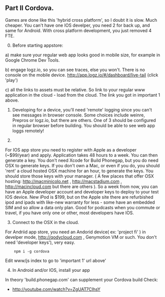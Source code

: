 
## Part II Cordova.

Games are done like this 'hybrid cross platform', so I doubt it is slow.
Much cheaper. You can't have one IOS develper, you need 2 for back up, and same for Android. With cross platform development, you just removed 4 FTE.


0. Before starting appstore:

a) make sure your regular web app looks good in mobile size, for example in Google Chrome Dev Tools.

b) engage logz.io, so you can see traces, else you won't. There is no console on the mobile device. http://app.logz.io/#/dashboard/live-tail (click 'play')

c) all the links to assets must be relative. So link to your regular www application in the cloud - load from the cloud. The link you got in important 1 above.

1. Developing for a device, you'll need 'remote' logging since you can't see messages in browser console. Some choices include weinre, Prepros or logz.io, but there are others. One of 3 should be configured in regular browser before building. You should be able to see web app loggs remotely!


2.

For IOS app store you need to register with Apple as a developer (~$99/year) and apply. Application takes 48 hours to a week. You can then generate a key. You don't need Xcode
for Build Phonegap, but you do need OSX to generate keys. If you don't own a Mac, or even if you do, you should 'rent' a cloud hosted OSX machine for an hour, to generate the keys. You should store those keys with your manager.
( A few places that offer OSX hosting: http://macminicolo.net , http://macstadium.com , http://macincloud.com but there are others ).
So a week from now, you can have an Apple developer account and developer keys to deploy to your test IOS device. New iPod is $199, but on the Apple site there are refurbished ipod and ipads with like-new warranty for less - some have an embedded SIM and so allow a data only plan.  Good for podcasts when you commute or travel, if you have only one or other, most developers have IOS.

3. Connect to the OSX in the cloud.

For Andriid app store, you need an Andorid device( ex: 'project fi' ) in develper mode, http://qodycloud.com , Genymotion VM or such. You don't need 'developer keys'), very easy.


		npm i -g cordova


Edit www/js index to go to 'important 1' url above'


4. In Android and/or IOS, install your app

In theory 'build.phonegap.com' can supplement your Cordova build
Check:
- http://youtube.com/watch?v=ZgUAT7CIhsY

